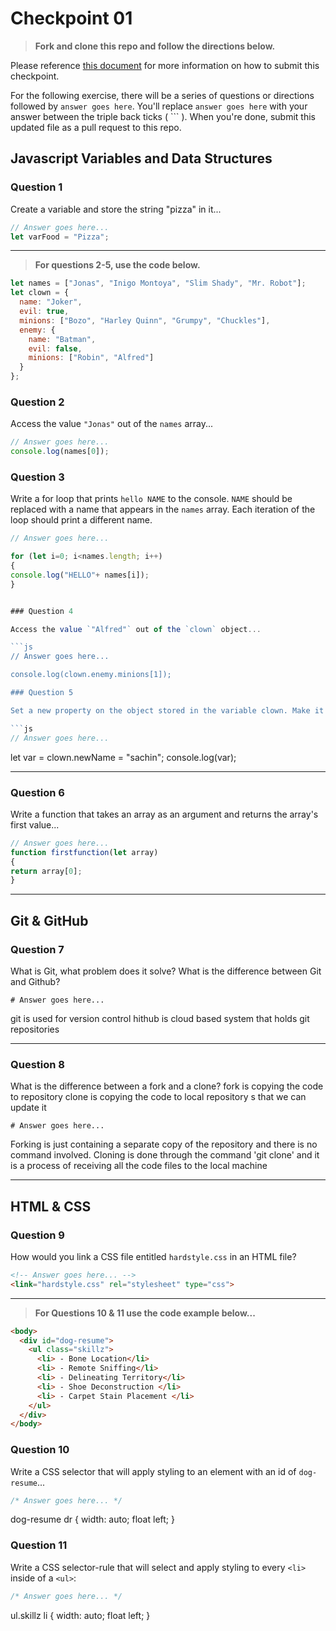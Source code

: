 # Checkpoint 01

> **Fork and clone this repo and follow the directions below.**

Please reference [this document](https://git.generalassemb.ly/jdr-0127/homework-submissions/blob/master/README.md) for more information on how to submit this checkpoint.

For the following exercise, there will be a series of questions or directions followed by `answer goes here`. You'll replace `answer goes here` with your answer between the triple back ticks ( \`\`\` ). When you're done, submit this updated file as a pull request to this repo.

## Javascript Variables and Data Structures

### Question 1

Create a variable and store the string "pizza" in it...

```js
// Answer goes here...
let varFood = "Pizza";
```

---

>  **For questions 2-5, use the code below.**

```js
let names = ["Jonas", "Inigo Montoya", "Slim Shady", "Mr. Robot"];
let clown = {
  name: "Joker",
  evil: true,
  minions: ["Bozo", "Harley Quinn", "Grumpy", "Chuckles"],
  enemy: {
    name: "Batman",
    evil: false,
    minions: ["Robin", "Alfred"]  
  }
};
```

### Question 2

Access the value `"Jonas"` out of the `names` array...

```js
// Answer goes here...
console.log(names[0]);
```

### Question 3

Write a for loop that prints `hello NAME` to the console. `NAME` should be replaced with a name that appears in the `names` array. Each iteration of the loop should print a different name.

```js
// Answer goes here...

for (let i=0; i<names.length; i++)
{
console.log("HELLO"+ names[i]);
}


### Question 4

Access the value `"Alfred"` out of the `clown` object...

```js
// Answer goes here...

console.log(clown.enemy.minions[1]);

### Question 5

Set a new property on the object stored in the variable clown. Make it anything you want!

```js
// Answer goes here...
```
let var = clown.newName = "sachin";
console.log(var);


---

### Question 6
Write a function that takes an array as an argument and returns the array's first value...

```js
// Answer goes here...
function firstfunction(let array)
{
return array[0];
}

```
---

## Git & GitHub

### Question 7

What is Git, what problem does it solve? What is the difference between Git and Github?

```
# Answer goes here...
```
git is used for version control
hithub is cloud based system that holds git repositories

---

### Question 8

What is the difference between a fork and a clone?
fork is copying the code to repository
clone is copying the code to local repository s that we can update it 
```
# Answer goes here...
```
Forking is just containing a separate copy of the repository and there is no command involved. Cloning is done through the command 'git clone' and it is a process of receiving all the code files to the local machine

---

## HTML & CSS

### Question 9

How would you link a CSS file entitled `hardstyle.css` in an HTML file?

```html
<!-- Answer goes here... -->
<link="hardstyle.css" rel="stylesheet" type="css">
```

---

> **For Questions 10 & 11 use the code example below...**

```html
<body>
  <div id="dog-resume">
    <ul class="skillz">
      <li> - Bone Location</li>
      <li> - Remote Sniffing</li>
      <li> - Delineating Territory</li>
      <li> - Shoe Deconstruction </li>
      <li> - Carpet Stain Placement </li>
    </ul>
  </div>
</body>
```

### Question 10

Write a CSS selector that will apply styling to an element with an id of `dog-resume`...


```css
/* Answer goes here... */
```
dog-resume dr {
width: auto;
float left;
}

### Question 11

Write a CSS selector-rule that will select and apply styling to every `<li>` inside of a `<ul>`:

```css
/* Answer goes here... */
```
ul.skillz li {
width: auto;
float left;
}
